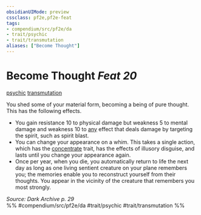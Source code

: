 ```yaml
---
obsidianUIMode: preview
cssclass: pf2e,pf2e-feat
tags:
- compendium/src/pf2e/da
- trait/psychic
- trait/transmutation
aliases: ["Become Thought"]
---
```

# Become Thought  *Feat 20*  
[psychic](../../rules/traits/psychic-da.md)  [transmutation](../../rules/traits/transmutation.md)  


You shed some of your material form, becoming a being of pure thought. This has the following effects.

- You gain resistance 10 to physical damage but weakness 5 to mental damage and weakness 10 to [any](../../rules/traits/any-b1.md) effect that deals damage by targeting the spirit, such as spirit blast.
- You can change your appearance on a whim. This takes a single action, which has the [concentrate](../../rules/traits/concentrate.md) trait, has the effects of illusory disguise, and lasts until you change your appearance again.
- Once per year, when you die, you automatically return to life the next day as long as one living sentient creature on your plane remembers you; the memories enable you to reconstruct yourself from their thoughts. You appear in the vicinity of the creature that remembers you most strongly.

*Source: Dark Archive p. 29*  
%% #compendium/src/pf2e/da #trait/psychic #trait/transmutation %%